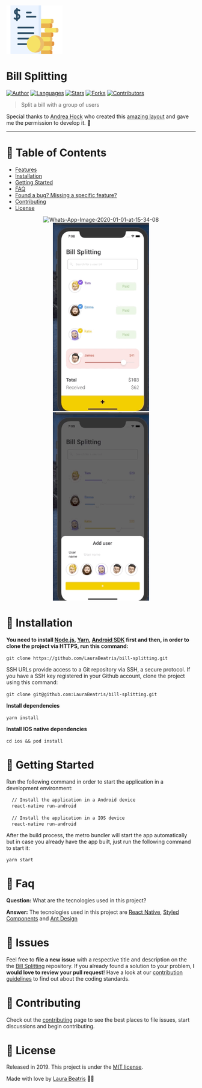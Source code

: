 <p align="left">
   <img src=".github/logo.png" width="150"/>
</p>

# Bill Splitting

[![Author](https://img.shields.io/badge/author-LauraBeatris-F2C702?style=flat-square)](https://github.com/LauraBeatris)
[![Languages](https://img.shields.io/github/languages/count/LauraBeatris/bill-splitting?color=%23F2C702&style=flat-square)](#)
[![Stars](https://img.shields.io/github/stars/LauraBeatris/bill-splitting?color=F2C702&style=flat-square)](https://github.com/LauraBeatris/bill-splitting/stargazers)
[![Forks](https://img.shields.io/github/forks/LauraBeatris/bill-splitting?color=%23F2C702&style=flat-square)](https://github.com/LauraBeatris/bill-splitting/network/members)
[![Contributors](https://img.shields.io/github/contributors/LauraBeatris/bill-splitting?color=F2C702&style=flat-square)](https://github.com/LauraBeatris/bill-splitting/graphs/contributors)

> Split a bill with a group of users

Special thanks to [Andrea Hock](https://dribbble.com/andreahock) who created this [amazing layout](https://dribbble.com/shots/12035522--Bill-Splitting-App) and gave me the permission to develop it. 💛

---

# :pushpin: Table of Contents

* [Features](#rocket-features)
* [Installation](#construction_worker-installation)
* [Getting Started](#runner-getting-started)
* [FAQ](#postbox-faq)
* [Found a bug? Missing a specific feature?](#bug-issues)
* [Contributing](#tada-contributing)
* [License](#closed_book-license)

<p align="center">
  <img src=".github/splitting.gif" alt="Whats-App-Image-2020-01-01-at-15-34-08" border="0"  height="500" >
  <img src=".github/open-popup.gif" alt="Whats-App-Image-2020-01-01-at-15-38-09" border="0" height="500">
  <img src=".github/swipe-popup.gif" alt="Whats-App-Image-2020-01-01-at-15-38-09" border="0" height="500">
</p>

# :construction_worker: Installation

**You need to install [Node.js](https://nodejs.org/en/download/), [Yarn](https://yarnpkg.com/), [Android SDK](https://medium.com/surabayadev/setting-up-react-native-android-without-android-studio-35a496e1dfa3) first and then, in order to clone the project via HTTPS, run this command:**

```git clone https://github.com/LauraBeatris/bill-splitting.git```

SSH URLs provide access to a Git repository via SSH, a secure protocol. If you have a SSH key registered in your Github account, clone the project using this command:

```git clone git@github.com:LauraBeatris/bill-splitting.git```

**Install dependencies**

```yarn install```

**Install IOS native dependencies**

```cd ios && pod install```

# :runner: Getting Started

Run the following command in order to start the application in a development environment:

```
  // Install the application in a Android device
  react-native run-android

  // Install the application in a IOS device
  react-native run-android
```

After the build process, the metro bundler will start the app automatically but
in case you already have the app built, just run the following command to start it:

```
yarn start
```

# :postbox: Faq

**Question:** What are the tecnologies used in this project?

**Answer:** The tecnologies used in this project are [React Native](https://reactnative.dev/), [Styled Components](https://styled-components.com/) and [Ant Design](https://rn.mobile.ant.design/docs/react/introduce)

# :bug: Issues

Feel free to **file a new issue** with a respective title and description on the the [Bill Splitting](https://github.com/LauraBeatris/bill-splitting/issues) repository. If you already found a solution to your problem, **I would love to review your pull request**! Have a look at our [contribution guidelines](https://github.com/LauraBeatris/bill-splitting/blob/master/CONTRIBUTING.md) to find out about the coding standards.

# :tada: Contributing

Check out the [contributing](https://github.com/LauraBeatris/bill-splitting/blob/master/CONTRIBUTING.md) page to see the best places to file issues, start discussions and begin contributing.

# :closed_book: License

Released in 2019.
This project is under the [MIT license](https://github.com/LauraBeatris/bill-splitting/master/LICENSE).

Made with love by [Laura Beatris](https://github.com/LauraBeatris) 💜🚀
